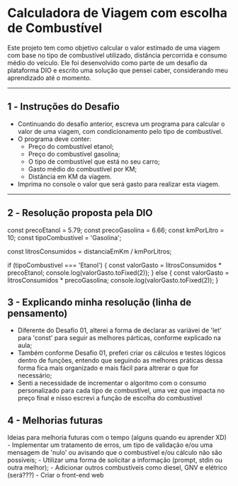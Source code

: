 # Calculadora de Viagem com escolha de Combustível

Este projeto tem como objetivo calcular o valor estimado de uma viagem com base no tipo de combustível utilizado, distância percorrida e consumo médio do veículo. Ele foi desenvolvido como parte de um desafio da plataforma DIO e escrito uma solução que pensei caber, considerando meu aprendizado até o momento.

---

## 1️ - Instruções do Desafio

- Continuando do desafio anterior, escreva um programa para calcular o valor de uma viagem, com condicionamento pelo tipo de combustível.
- O programa deve conter:
  - Preço do combustível etanol;
  - Preço do combustível gasolina;
  - O tipo de combustível que está no seu carro;
  - Gasto médio do combustível por KM;
  - Distância em KM da viagem.
- Imprima no console o valor que será gasto para realizar esta viagem.

---

## 2️ - Resolução proposta pela DIO

const precoEtanol = 5.79;
const precoGasolina = 6.66;
const kmPorLitro = 10;
const tipoCombustivel = 'Gasolina';

const litrosConsumidos = distanciaEmKm / kmPorLitros;

if (tipoCombustivel === 'Etanol') {
    const valorGasto = litrosConsumidos * precoEtanol;
    console.log(valorGasto.toFixed(2));
} else {
    const valorGasto = litrosConsumidos * precoGasolina;
    console.log(valorGasto.toFixed(2));
}

## 3 - Explicando minha resolução (linha de pensamento)
- Diferente do Desafio 01, alterei a forma de declarar as variávei de 'let' para 'const' para seguir as melhores párticas, conforme explicado na aula;
- Também conforme Desafio 01, preferi criar os cálculos e testes lógicos dentro de funções, entendo que seguindo as melhores práticas dessa forma fica mais organizado e mais fácil para altrerar o que for necessário;
- Senti a necessidade de incrementar o algoritmo com o consumo personalizado para cada tipo de combustível, uma vez que impacta no preço final e nisso escrevi a função de escolha do combustivel

## 4 - Melhorias futuras
Ideias para melhoria futuras com o tempo (alguns quando eu aprender XD)
    - Implementar um tratamento de erros, um tipo de validação e/ou uma mensagem de 'nulo' ou avisando que o combustível e/ou cálculo não são possíveis;
    - Utilizar uma forma de solicitar a informação (prompt, stdin ou outra melhor);
    - Adicionar outros combustíveis como diesel, GNV e elétrico (será???)
    - Criar o front-end web
